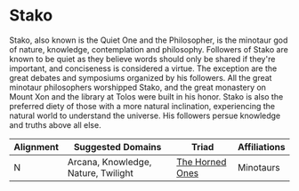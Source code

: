 # Stako

Stako, also known is the Quiet One and the Philosopher, is the minotaur god of nature, knowledge, contemplation and philosophy. Followers of Stako are known to be quiet as they believe words should only be shared if they're important, and conciseness is considered a virtue. The exception are the great debates and symposiums organized by his followers. All the great minotaur philosophers worshipped Stako, and the great monastery on Mount Xon and the library at Tolos were built in his honor. Stako is also the preferred diety of those with a more natural inclination, experiencing the natural world to understand the universe. His followers persue knowledge and truths above all else.

| Alignment | Suggested Domains | Triad | Affiliations |
| - | - | - | - |
| N | Arcana, Knowledge, Nature, Twilight | [The Horned Ones](../triads/the_horned_ones.md) | Minotaurs |
